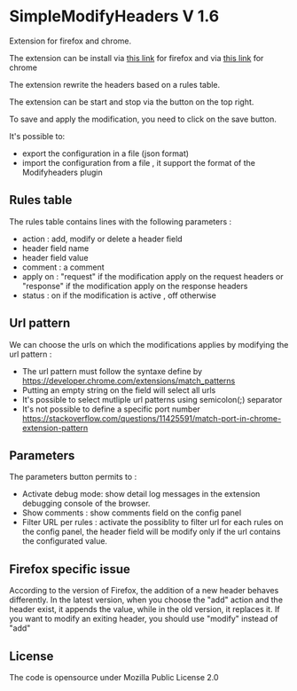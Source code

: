 # SimpleModifyHeaders V 1.6

Extension for firefox and chrome. 

The extension can be install via [this link](https://addons.mozilla.org/fr/firefox/addon/simple-modify-header/) for firefox and via [this link](https://chrome.google.com/webstore/detail/simple-modify-headers/gjgiipmpldkpbdfjkgofildhapegmmic) for chrome

The extension rewrite the headers based on a rules table. 

The extension can be start and stop via the button on the top right.

To save and apply the modification, you need to click on the save button.

It's possible to: 
-  export the configuration in a file (json format)
-  import the configuration from a file , it support the format of  the Modifyheaders plugin 

## Rules table
The rules table contains lines with the following parameters :
- action : add, modify or delete a header field
- header field name
- header field value 
- comment : a comment 
- apply on : "request" if the modification apply on the request headers or "response" if the modification apply on the response headers
- status : on if the modification is active , off otherwise 

## Url pattern
We can choose the urls on which the modifications applies by modifying the url pattern :  
- The url pattern must follow the syntaxe define by https://developer.chrome.com/extensions/match_patterns
- Putting an empty string on the field will select all urls
- It's possible to select mutliple url patterns using semicolon(;) separator
- It's not possible to define a specific port number https://stackoverflow.com/questions/11425591/match-port-in-chrome-extension-pattern

## Parameters
The parameters button permits to :
- Activate debug mode: show detail log messages in the extension debugging console of the browser.
- Show comments : show comments field on the config panel 
- Filter URL per rules : activate the possiblity to filter url for each rules on the config panel, the header field will be modify only if the url contains the configurated value.


## Firefox specific issue
According to the version of Firefox, the addition of a new header behaves differently. In the latest version, when you choose the "add" action and the header exist, it appends the value, while in the old version, it replaces it. If you want to modify an exiting header, you should use "modify" instead of "add"
  

## License
The code is opensource under Mozilla Public License 2.0 




